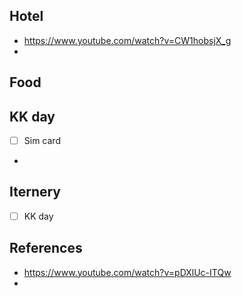 ## Hotel
- https://www.youtube.com/watch?v=CW1hobsjX_g
- 
## Food
## KK day
 -   [ ] Sim card
 - 
## Iternery

-  [ ] KK day

## References
- https://www.youtube.com/watch?v=pDXlUc-ITQw
- 